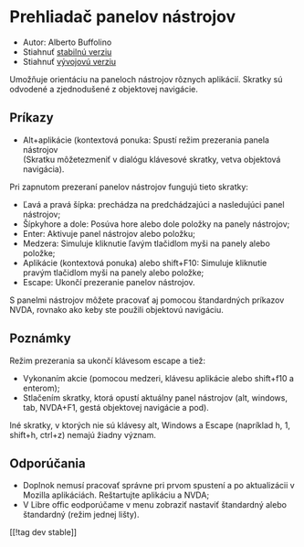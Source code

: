 # Prehliadač panelov nástrojov #

* Autor: Alberto Buffolino
* Stiahnuť [stabilnú verziu][1]
* Stiahnuť [vývojovú verziu][2]

Umožňuje orientáciu na paneloch nástrojov rôznych aplikácií. Skratky sú
odvodené a zjednodušené z objektovej navigácie.

## Príkazy

* Alt+aplikácie (kontextová ponuka: Spustí režim prezerania panela nástrojov<br/>
(Skratku môžetezmeniť v dialógu klávesové skratky, vetva objektová navigácia).

Pri zapnutom prezeraní panelov nástrojov fungujú tieto skratky:

* Ľavá a pravá šípka: prechádza na predchádzajúci a nasledujúci panel
  nástrojov;
* Šípkyhore a dole: Posúva hore alebo dole položky na panely nástrojov;
* Enter: Aktivuje panel nástrojov alebo položku;
* Medzera: Simuluje kliknutie ľavým tlačidlom myši na panely alebo položke;
* Aplikácie (kontextová ponuka) alebo shift+F10: Simuluje kliknutie pravým
  tlačidlom myši na panely alebo položke;
* Escape: Ukončí prezeranie panelov nástrojov.

S panelmi nástrojov môžete pracovať aj pomocou štandardných príkazov NVDA,
rovnako ako keby ste použili objektovú navigáciu.

## Poznámky

Režim prezerania sa ukončí klávesom escape a tiež:

* Vykonaním akcie  (pomocou medzeri, klávesu aplikácie alebo shift+f10 a
  enterom);
* Stlačením skratky, ktorá opustí aktuálny panel nástrojov (alt, windows,
  tab, NVDA+F1, gestá objektovej navigácie a pod).

Iné skratky, v ktorých nie sú klávesy alt, Windows a Escape (napríklad h, 1,
shift+h, ctrl+z) nemajú žiadny význam.

## Odporúčania

* Doplnok nemusí pracovať správne pri prvom spustení a po aktualizácii v
  Mozilla aplikáciách. Reštartujte aplikáciu a NVDA;
* V Libre offic eodporúčame v menu zobraziť nastaviť štandardný alebo
  štandardný (režim jednej lišty).


[[!tag dev stable]]

[1]: https://addons.nvda-project.org/files/get.php?file=tbx

[2]: https://addons.nvda-project.org/files/get.php?file=tbx-dev

